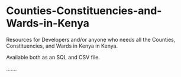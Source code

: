 # Counties-Constituencies-and-Wards-in-Kenya


Resources for Developers and/or anyone who needs all the Counties, Constituencies, and Wards in Kenya in Kenya.

Available both as an SQL and CSV file.

.......
